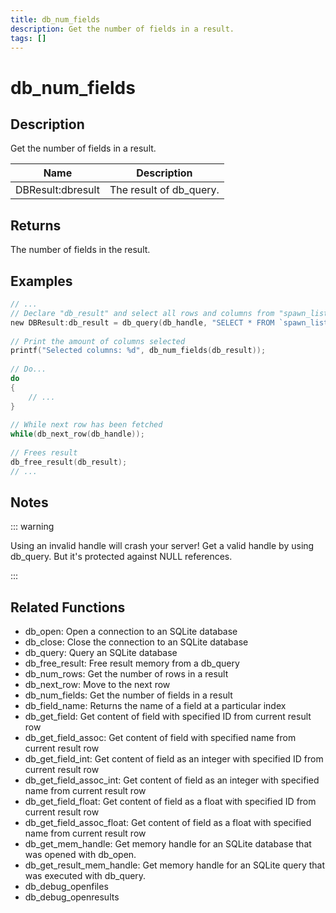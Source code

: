 ```yaml
---
title: db_num_fields
description: Get the number of fields in a result.
tags: []
---
```


# db_num_fields

## Description

Get the number of fields in a result.

| Name              | Description             |
| ----------------- | ----------------------- |
| DBResult:dbresult | The result of db_query. |

## Returns

The number of fields in the result.

## Examples

```c
// ...
// Declare "db_result" and select all rows and columns from "spawn_list"
new DBResult:db_result = db_query(db_handle, "SELECT * FROM `spawn_list` WHERE 1;");
 
// Print the amount of columns selected
printf("Selected columns: %d", db_num_fields(db_result));
 
// Do...
do
{
	// ...
}
 
// While next row has been fetched
while(db_next_row(db_handle));
 
// Frees result
db_free_result(db_result);
// ...
```

## Notes

::: warning

Using an invalid handle will crash your server! Get a valid handle by using db_query. But it's protected against NULL references.

:::

## Related Functions

- db_open: Open a connection to an SQLite database
- db_close: Close the connection to an SQLite database
- db_query: Query an SQLite database
- db_free_result: Free result memory from a db_query
- db_num_rows: Get the number of rows in a result
- db_next_row: Move to the next row
- db_num_fields: Get the number of fields in a result
- db_field_name: Returns the name of a field at a particular index
- db_get_field: Get content of field with specified ID from current result row
- db_get_field_assoc: Get content of field with specified name from current result row
- db_get_field_int: Get content of field as an integer with specified ID from current result row
- db_get_field_assoc_int: Get content of field as an integer with specified name from current result row
- db_get_field_float: Get content of field as a float with specified ID from current result row
- db_get_field_assoc_float: Get content of field as a float with specified name from current result row
- db_get_mem_handle: Get memory handle for an SQLite database that was opened with db_open.
- db_get_result_mem_handle: Get memory handle for an SQLite query that was executed with db_query.
- db_debug_openfiles
- db_debug_openresults
